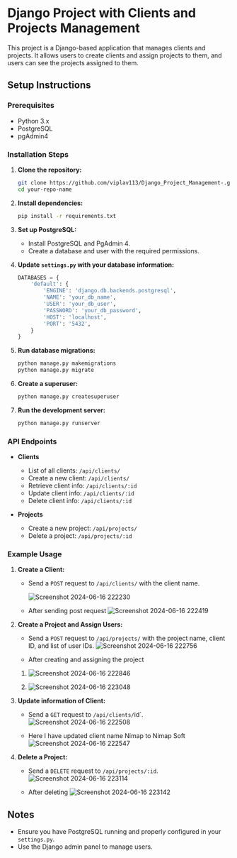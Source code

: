 # Django Project with Clients and Projects Management

This project is a Django-based application that manages clients and projects. It allows users to create clients and assign projects to them, and users can see the projects assigned to them.

## Setup Instructions

### Prerequisites

- Python 3.x
- PostgreSQL
- pgAdmin4

### Installation Steps

1. **Clone the repository:**

    ```bash
    git clone https://github.com/viplav113/Django_Project_Management-.git
    cd your-repo-name
    ```

2. **Install dependencies:**

    ```bash
    pip install -r requirements.txt
    ```

3. **Set up PostgreSQL:**

    - Install PostgreSQL and PgAdmin 4.
    - Create a database and user with the required permissions.

4. **Update `settings.py` with your database information:**

    ```python
    DATABASES = {
        'default': {
            'ENGINE': 'django.db.backends.postgresql',
            'NAME': 'your_db_name',
            'USER': 'your_db_user',
            'PASSWORD': 'your_db_password',
            'HOST': 'localhost',
            'PORT': '5432',
        }
    }
    ```

6. **Run database migrations:**

    ```bash
    python manage.py makemigrations
    python manage.py migrate
    ```

7. **Create a superuser:**

    ```bash
    python manage.py createsuperuser
    ```

8. **Run the development server:**

    ```bash
    python manage.py runserver
    ```

### API Endpoints

- **Clients**
  - List of all clients: `/api/clients/`
  - Create a new client: `/api/clients/`
  - Retrieve client info: `/api/clients/:id`
  - Update client info: `/api/clients/:id`
  - Delete client info: `/api/clients/:id`

- **Projects**
  - Create a new project: `/api/projects/`
  - Delete a project: `/api/projects/:id`

### Example Usage

1. **Create a Client:**

    - Send a `POST` request to `/api/clients/` with the client name.
      
      ![Screenshot 2024-06-16 222230](https://github.com/viplav113/Django_Project_Management-/assets/83233060/59273438-bee6-46e1-96a6-39197c51dcca)

    - After sending post request 
      ![Screenshot 2024-06-16 222419](https://github.com/viplav113/Django_Project_Management-/assets/83233060/c9a5778c-a957-48b4-8914-7217a28d37d9)


2. **Create a Project and Assign Users:**

    - Send a `POST` request to `/api/projects/` with the project name, client ID, and list of user IDs.
      ![Screenshot 2024-06-16 222756](https://github.com/viplav113/Django_Project_Management-/assets/83233060/5739019a-3ce4-4f73-a948-f9ddbae6db5f)

    - After creating and assigning the project
    1.  ![Screenshot 2024-06-16 222846](https://github.com/viplav113/Django_Project_Management-/assets/83233060/d7841797-0537-4c1e-840f-23b1e380e15e)

    2. ![Screenshot 2024-06-16 223048](https://github.com/viplav113/Django_Project_Management-/assets/83233060/d3292fd1-48dd-4ffc-9c57-9601f0add850)




3. **Update information of Client:**

    - Send a `GET` request to `/api/clients/`id`.
      ![Screenshot 2024-06-16 222508](https://github.com/viplav113/Django_Project_Management-/assets/83233060/450a8a56-f1c5-422f-bde0-ec4468d99748)

    - Here I have updated client name Nimap to Nimap Soft
      ![Screenshot 2024-06-16 222547](https://github.com/viplav113/Django_Project_Management-/assets/83233060/86a7952d-a345-4d24-a0ff-7b0a66945042)


4. **Delete a Project:**

    - Send a `DELETE` request to `/api/projects/:id`.
      ![Screenshot 2024-06-16 223114](https://github.com/viplav113/Django_Project_Management-/assets/83233060/113c4002-61f7-4a68-a311-c2c07bdc7990)

    - After deleting
      ![Screenshot 2024-06-16 223142](https://github.com/viplav113/Django_Project_Management-/assets/83233060/de79a88d-9cf1-40c0-9f6f-35dac65bd96f)

## Notes

- Ensure you have PostgreSQL running and properly configured in your `settings.py`.
- Use the Django admin panel to manage users.

##
